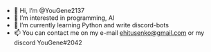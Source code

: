 - 👋 Hi, I’m @YouGene2137
- 👀 I’m interested in programming, AI
- 🌱 I’m currently learning Python and write discord-bots
- 📫 You can contact me on my e-mail ehitusenko@gmail.com or my discord YouGene#2042


<!---
YouGene2137/YouGene2137 is a ✨ special ✨ repository because its `README.md` (this file) appears on your GitHub profile.
You can click the Preview link to take a look at your changes.
--->
